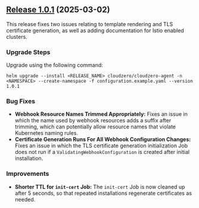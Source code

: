 ## [Release 1.0.1](https://github.com/Cloudzero/cloudzero-charts/compare/1.0.0...1.0.1) (2025-03-02)

This release fixes two issues relating to template rendering and TLS certificate generation, as well as adding documentation for Istio enabled clusters.

### Upgrade Steps
Upgrade using the following command:
```console
helm upgrade --install <RELEASE_NAME> cloudzero/cloudzero-agent -n <NAMESPACE> --create-namespace -f configuration.example.yaml --version 1.0.1
```

### Bug Fixes
* **Webhook Resource Names Trimmed Appropriately:** Fixes an issue in which the name used by webhook resources adds a suffix after trimming, which can potentially allow resource names that violate Kubernetes naming rules.
* **Certificate Generation Runs For All Webhook Configuration Changes:** Fixes an issue in which the TLS certificate generation initialization Job does not run if a `ValidatingWebhookConfiguration` is created after initial installation.

### Improvements
* **Shorter TTL for `init-cert` Job:** The `init-cert` Job is now cleaned up after 5 seconds, so that repeated installations regenerate certificates as needed.
